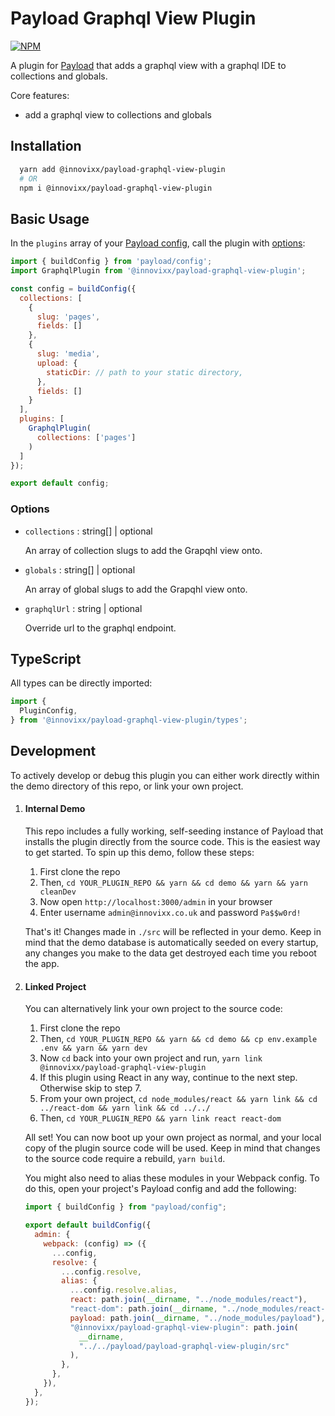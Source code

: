 # Payload Graphql View Plugin

[![NPM](https://img.shields.io/npm/v/@innovixx/payload-graphql-view-plugin)](https://www.npmjs.com/package/@innovixx/payload-graphql-view-plugin)

A plugin for [Payload](https://github.com/payloadcms/payload) that adds a graphql view with a graphql IDE to collections and globals.

Core features:

  - add a graphql view to collections and globals

## Installation

```bash
  yarn add @innovixx/payload-graphql-view-plugin
  # OR
  npm i @innovixx/payload-graphql-view-plugin
```

## Basic Usage

In the `plugins` array of your [Payload config](https://payloadcms.com/docs/configuration/overview), call the plugin with [options](#options):

```js
import { buildConfig } from 'payload/config';
import GraphqlPlugin from '@innovixx/payload-graphql-view-plugin';

const config = buildConfig({
  collections: [
    {
      slug: 'pages',
      fields: []
    },
    {
      slug: 'media',
      upload: {
        staticDir: // path to your static directory,
      },
      fields: []
    }
  ],
  plugins: [
    GraphqlPlugin(
      collections: ['pages']
    )
  ]
});

export default config;
```

### Options

- `collections` : string[] | optional

  An array of collection slugs to add the Grapqhl view onto.

- `globals` : string[] | optional

  An array of global slugs to add the Grapqhl view onto.

- `graphqlUrl` : string | optional

  Override url to the graphql endpoint.

## TypeScript

All types can be directly imported:

```js
import {
  PluginConfig,
} from '@innovixx/payload-graphql-view-plugin/types';
```

## Development

To actively develop or debug this plugin you can either work directly within the demo directory of this repo, or link your own project.

1. #### Internal Demo

   This repo includes a fully working, self-seeding instance of Payload that installs the plugin directly from the source code. This is the easiest way to get started. To spin up this demo, follow these steps:

   1. First clone the repo
   1. Then, `cd YOUR_PLUGIN_REPO && yarn && cd demo && yarn && yarn cleanDev`
   1. Now open `http://localhost:3000/admin` in your browser
   1. Enter username `admin@innovixx.co.uk` and password `Pa$$w0rd!`

   That's it! Changes made in `./src` will be reflected in your demo. Keep in mind that the demo database is automatically seeded on every startup, any changes you make to the data get destroyed each time you reboot the app.

1. #### Linked Project

   You can alternatively link your own project to the source code:

   1. First clone the repo
   1. Then, `cd YOUR_PLUGIN_REPO && yarn && cd demo && cp env.example .env && yarn && yarn dev`
   1. Now `cd` back into your own project and run, `yarn link @innovixx/payload-graphql-view-plugin`
   1. If this plugin using React in any way, continue to the next step. Otherwise skip to step 7.
   1. From your own project, `cd node_modules/react && yarn link && cd ../react-dom && yarn link && cd ../../`
   1. Then, `cd YOUR_PLUGIN_REPO && yarn link react react-dom`

   All set! You can now boot up your own project as normal, and your local copy of the plugin source code will be used. Keep in mind that changes to the source code require a rebuild, `yarn build`.

   You might also need to alias these modules in your Webpack config. To do this, open your project's Payload config and add the following:

   ```js
   import { buildConfig } from "payload/config";

   export default buildConfig({
     admin: {
       webpack: (config) => ({
         ...config,
         resolve: {
           ...config.resolve,
           alias: {
             ...config.resolve.alias,
             react: path.join(__dirname, "../node_modules/react"),
             "react-dom": path.join(__dirname, "../node_modules/react-dom"),
             payload: path.join(__dirname, "../node_modules/payload"),
             "@innovixx/payload-graphql-view-plugin": path.join(
               __dirname,
               "../../payload/payload-graphql-view-plugin/src"
             ),
           },
         },
       }),
     },
   });
   ```